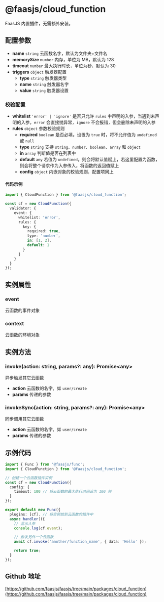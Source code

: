 # @faasjs/cloud_function

FaasJS 内置插件，无需额外安装。

## 配置参数

- **name** `string` 云函数名字，默认为文件夹+文件名
- **memorySize** `number` 内存，单位为 MB，默认为 128
- **timeout** `number` 最大执行时长，单位为秒，默认为 30
- **triggers** `object` 触发器配置
  - **type** `string` 触发器类型
  - **name** `string` 触发器名字
  - **value** `string` 触发器设置

### 校验配置

- **whitelist** `'error' | 'ignore'` 是否只允许 `rules` 中声明的入参，当遇到未声明的入参，`error` 会直接抛异常，`ignore` 不会报错，但会删除未声明的入参
- **rules** `object` 参数校验规则
  - **required** `boolean` 是否必填，设置为 `true` 时，将不允许值为 `undefined` 或 `null`
  - **type** `string` 支持 `string`、`number`、`boolean`、`array` 和 `object`
  - **in** `array` 判断值是否在列表中
  - **default** `any` 若值为 `undefined`，则会将默认值赋上，若这里配置为函数，则会将整个请求作为入参传入，将函数的返回值赋上
  - **config** `object` 内嵌对象的校验规则，配置项同上

#### 代码示例

```typescript
import { CloudFunction } from '@faasjs/cloud_function';

const cf = new CloudFunction({
  validator: {
    event: {
      whitelist: 'error',
      rules: {
        key: {
          required: true,
          type: 'number',
          in: [1, 2],
          default: 1
        }
      }
    }
  }
});
```

## 实例属性

### event

云函数的事件对象

### context

云函数的环境对象

## 实例方法

### invoke(action: string, params?: any): Promise\<any\>

异步触发其它云函数

- **action** 云函数的名字，如 `user/create`
- **params** 传递的参数

### invokeSync(action: string, params?: any): Promise\<any\>

同步调用其它云函数

- **action** 云函数的名字，如 `user/create`
- **params** 传递的参数

## 示例代码

```typescript
import { Func } from '@faasjs/func';
import { CloudFunction } from '@faasjs/cloud_function';

// 创建一个云函数插件实例
const cf = new CloudFunction({
  config: {
    timeout: 100 // 将云函数的最大执行时间设为 100 秒
  }
});

export default new Func({
  plugins: [cf], // 将实例放到云函数的插件中
  async handler(){
    // 显示入参
    console.log(cf.event);

    // 触发另外一个云函数
    await cf.invoke('another/function_name', { data: 'Hello' });

    return true;
  }
});
```

## Github 地址

[https://github.com/faasjs/faasjs/tree/main/packages/cloud_function](https://github.com/faasjs/faasjs/tree/main/packages/cloud_function)
